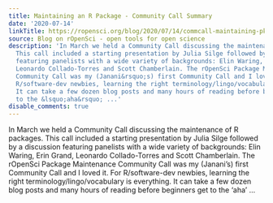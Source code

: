 ```yaml
---
title: Maintaining an R Package - Community Call Summary
date: '2020-07-14'
linkTitle: https://ropensci.org/blog/2020/07/14/commcall-maintaining-pkg/
source: Blog on rOpenSci - open tools for open science
description: 'In March we held a Community Call discussing the maintenance of R packages.
  This call included a starting presentation by Julia Silge followed by a discussion
  featuring panelists with a wide variety of backgrounds: Elin Waring, Erin Grand,
  Leonardo Collado-Torres and Scott Chamberlain. The rOpenSci Package Maintenance
  Community Call was my (Janani&rsquo;s) first Community Call and I loved it. For
  R/software-dev newbies, learning the right terminology/lingo/vocabulary is everything.
  It can take a few dozen blog posts and many hours of reading before beginners get
  to the &lsquo;aha&rsquo; ...'
disable_comments: true
---
```

In March we held a Community Call discussing the maintenance of R packages. This call included a starting presentation by Julia Silge followed by a discussion featuring panelists with a wide variety of backgrounds: Elin Waring, Erin Grand, Leonardo Collado-Torres and Scott Chamberlain. The rOpenSci Package Maintenance Community Call was my (Janani&rsquo;s) first Community Call and I loved it. For R/software-dev newbies, learning the right terminology/lingo/vocabulary is everything. It can take a few dozen blog posts and many hours of reading before beginners get to the &lsquo;aha&rsquo; ...